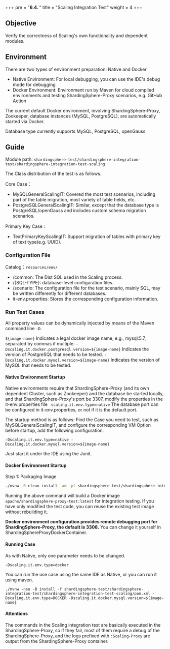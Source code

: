 +++
pre = "<b>6.4. </b>"
title = "Scaling Integration Test"
weight = 4
+++

## Objective

Verify the correctness of Scaling's own functionality and dependent modules.

## Environment

There are two types of environment preparation: Native and Docker

- Native Environment: For local debugging, you can use the IDE's debug mode for debugging
- Docker Environment: Environment run by Maven for cloud compiled environments and testing ShardingSphere-Proxy scenarios, e.g. GitHub Action

The current default Docker environment, involving ShardingSphere-Proxy, Zookeeper, database instances (MySQL, PostgreSQL), are automatically started via Docker.

Database type currently supports MySQL, PostgreSQL, openGauss

## Guide

Module path: `shardingsphere-test/shardingsphere-integration-test/shardingsphere-integration-test-scaling`

The Class distribution of the test is as follows.

Core Case：
- MySQLGeneralScalingIT: Covered the most test scenarios, including part of the table migration, most variety of table fields, etc.
- PostgreSQLGeneralScalingIT: Similar, except that the database type is PostgreSQL/openGauss and includes custom schema migration scenarios.

Primary Key Case：

- TextPrimaryKeyScalingIT: Support migration of tables with primary key of text type(e.g. UUID).

### Configuration File

Catalog：`resources/env/`
- /common: The Dist SQL used in the Scaling process.
- /{SQL-TYPE}: database-level configuration files.
- /scenario: The configuration file for the test scenario, mainly SQL, may be written differently for different databases.
- it-env.properties: Stores the corresponding configuration information.

### Run Test Cases

All property values can be dynamically injected by means of the Maven command line `-D`.

`${image-name}` Indicates a legal docker image name, e.g., mysql:5.7, separated by commas if multiple.
`-Dscaling.it.docker.postgresql.version=${image-name}` Indicates the version of PostgreSQL that needs to be tested.
`-Dscaling.it.docker.mysql.version=${image-name}` Indicates the version of MySQL that needs to be tested.

#### Native Environment Startup

Native environments require that ShardingSphere-Proxy (and its own dependent Cluster, such as Zookeeper) and the database be started locally, and that ShardingSphere-Proxy's port be 3307, modify the properties in the it-env.properties file ` scaling.it.env.type=native`
The database port can be configured in it-env.properties, or not if it is the default port.

The startup method is as follows: Find the Case you need to test, such as MySQLGeneralScalingIT, and configure the corresponding VM Option before startup, add the following configuration.

```
-Dscaling.it.env.type=native -Dscaling.it.docker.mysql.version=${image-name}
```

Just start it under the IDE using the Junit.

#### Docker Environment Startup

Step 1: Packaging Image

```bash
./mvnw -B clean install -am -pl shardingsphere-test/shardingsphere-integration-test/shardingsphere-integration-test-scaling -Pit.env.docker -DskipTests
```

Running the above command will build a Docker image `apache/shardingsphere-proxy-test:latest` for integration testing.
If you have only modified the test code, you can reuse the existing test image without rebuilding it.

**Docker environment configuration provides remote debugging port for ShardingSphere-Proxy, the default is 3308.**
You can change it yourself in ShardingSphereProxyDockerContainer.

#### Running Case

As with Native, only one parameter needs to be changed.

```
-Dscaling.it.env.type=docker
```

You can run the use case using the same IDE as Native, or you can run it using maven.

```shell
./mvnw -nsu -B install -f shardingsphere-test/shardingsphere-integration-test/shardingsphere-integration-test-scaling/pom.xml -Dscaling.it.env.type=DOCKER -Dscaling.it.docker.mysql.version=${image-name}
```

#### Attentions

The commands in the Scaling integration test are basically executed in the ShardingSphere-Proxy, so if they fail, most of them require a debug of the ShardingSphere-Proxy, and the logs prefixed with `:Scaling-Proxy` are output from the ShardingSphere-Proxy container.
